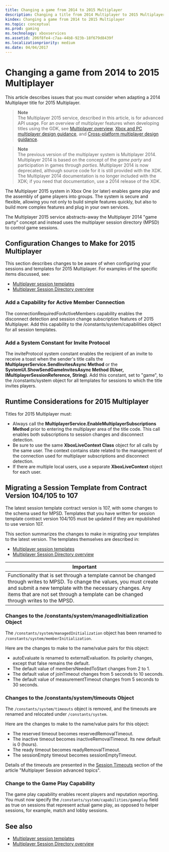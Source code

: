 ```yaml
---
title: Changing a game from 2014 to 2015 Multiplayer
description: Changing a title from 2014 Multiplayer to 2015 Multiplayer.
kindex: Changing a game from 2014 to 2015 Multiplayer
ms.topic: conceptual
ms.prod: gaming
ms.technology: xboxservices
ms.assetid: 206f8fe4-c7aa-44b8-923b-18f679d8439f
ms.localizationpriority: medium
ms.date: 04/04/2017
---
```


# Changing a game from 2014 to 2015 Multiplayer

This article describes issues that you must consider when adapting a 2014 Multiplayer title for 2015 Multiplayer.

<!-- from ~\multiplayer\multiplayer-appendix\multiplayer-appendix.md: -->
> **Note**  
The Multiplayer 2015 service, described in this article, is for advanced API usage. For an overview of multiplayer features when developing titles using the GDK,  see [Multiplayer overview](https://developer.microsoft.com/en-us/games/xbox/docs/gdk/multiplayer-intro), [Xbox and PC multiplayer design guidance](https://developer.microsoft.com/en-us/games/xbox/docs/gdk/multiplayer-design-guidance-xbox-pc-gdk), and [Cross-platform multiplayer design guidance](https://developer.microsoft.com/en-us/games/xbox/docs/gdk/multiplayer-design-guidance-cross-platform).

> **Note**  
The previous version of the multiplayer system is Multiplayer 2014.
Multiplayer 2014 is based on the concept of the *game party* and participation in games through *parties*.
Multiplayer 2014 is now deprecated, although source code for it is still provided with the XDK.
The Multiplayer 2014 documentation is no longer included with the XDK; if you need that documentation, use a 2014 release of the XDK.

The Multiplayer 2015 system in Xbox One (or later) enables game play and the assembly of game players into groups.
The system is secure and flexible, allowing you not only to build simple features quickly, but also to build more complex features and plug in your own services.

The Multiplayer 2015 service abstracts-away the Multiplayer 2014 "game party" concept and instead uses the multiplayer session directory (MPSD) to control game sessions.
<!-- / multiplayer-appendix.md -->


## Configuration Changes to Make for 2015 Multiplayer

This section describes changes to be aware of when configuring your sessions and templates for 2015 Multiplayer.
For examples of the specific items discussed, see:
* [Multiplayer session templates](../mpsd/concepts/live-session-templates.md)
* [Multiplayer Session Directory overview](../mpsd/live-mpsd-overview.md)


### Add a Capability for Active Member Connection

The connectionRequiredForActiveMembers capability enables the disconnect detection and session change subscription features of 2015 Multiplayer.
Add this capability to the /constants/system/capabilities object for all session templates.


### Add a System Constant for Invite Protocol

The inviteProtocol system constant enables the recipient of an invite to receive a toast when the sender's title calls the **MultiplayerService.SendInvitesAsync Method** or the **SystemUI.ShowSendGameInvitesAsync Method (IUser, IMultiplayerSessionReference, String)**.
Add this constant, set to "game", to the /constants/system object for all templates for sessions to which the title invites players.


## Runtime Considerations for 2015 Multiplayer

Titles for 2015 Multiplayer must:
- Always call the **MultiplayerService.EnableMultiplayerSubscriptions Method** prior to entering the multiplayer area of the title code. This call enables both subscriptions to session changes and disconnect detection.
- Be sure to use the same **XboxLiveContext Class** object for all calls by the same user. The context contains state related to the management of the connection used for multiplayer subscriptions and disconnect detection.
- If there are multiple local users, use a separate **XboxLiveContext** object for each user.


## Migrating a Session Template from Contract Version 104/105 to 107

The latest session template contract version is 107, with some changes to the schema used for MPSD.
Templates that you have written for session template contract version 104/105 must be updated if they are republished to use version 107.

This section summarizes the changes to make in migrating your templates to the latest version.
The templates themselves are described in:
* [Multiplayer session templates](../mpsd/concepts/live-session-templates.md)
* [Multiplayer Session Directory overview](../mpsd/live-mpsd-overview.md)

| Important |
|---|
| Functionality that is set through a template cannot be changed through writes to MPSD. To change the values, you must create and submit a new template with the necessary changes. Any items that are not set through a template can be changed through writes to the MPSD. |


### Changes to the /constants/system/managedInitialization Object

The `/constants/system/managedInitialization` object has been renamed to `/constants/system/memberInitialization`.

Here are the changes to make to the name/value pairs for this object:
- autoEvaluate is renamed to externalEvaluation. Its polarity changes, except that false remains the default.
- The default value of membersNeededToStart changes from 2 to 1.
- The default value of joinTimeout changes from 5 seconds to 10 seconds.
- The default value of measurementTimeout changes from 5 seconds to 30 seconds.


### Changes to the /constants/system/timeouts Object

The `/constants/system/timeouts` object is removed, and the timeouts are renamed and relocated under `/constants/system`.

Here are the changes to make to the name/value pairs for this object:
- The reserved timeout becomes reservedRemovalTimeout.
- The inactive timeout becomes inactiveRemovalTimeout. Its new default is 0 (hours).
- The ready timeout becomes readyRemovalTimeout.
- The sessionEmpty timeout becomes sessionEmptyTimeout.

Details of the timeouts are presented in the [Session Timeouts](../mpsd/concepts/live-mpsd-details.md#session-timeouts) section of the article "Multiplayer Session advanced topics".


### Change to the Game Play Capability

The game play capability enables recent players and reputation reporting.
You must now specify the `/constants/system/capabilities/gameplay` field as true on sessions that represent actual game play, as opposed to helper sessions, for example, match and lobby sessions.


## See also

* [Multiplayer session templates](../mpsd/concepts/live-session-templates.md)
* [Multiplayer Session Directory overview](../mpsd/live-mpsd-overview.md)
